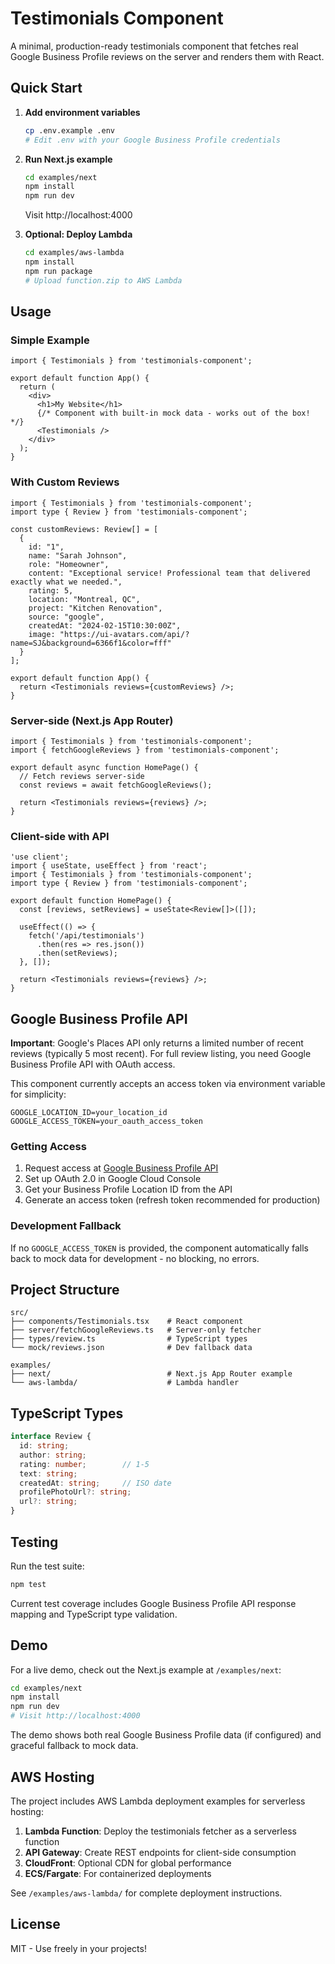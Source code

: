# Testimonials Component

A minimal, production-ready testimonials component that fetches real Google Business Profile reviews on the server and renders them with React.

## Quick Start

1. **Add environment variables**
   ```bash
   cp .env.example .env
   # Edit .env with your Google Business Profile credentials
   ```

2. **Run Next.js example**
   ```bash
   cd examples/next
   npm install
   npm run dev
   ```
   Visit http://localhost:4000

3. **Optional: Deploy Lambda**
   ```bash
   cd examples/aws-lambda
   npm install
   npm run package
   # Upload function.zip to AWS Lambda
   ```

## Usage

### Simple Example

```tsx
import { Testimonials } from 'testimonials-component';

export default function App() {
  return (
    <div>
      <h1>My Website</h1>
      {/* Component with built-in mock data - works out of the box! */}
      <Testimonials />
    </div>
  );
}
```

### With Custom Reviews

```tsx
import { Testimonials } from 'testimonials-component';
import type { Review } from 'testimonials-component';

const customReviews: Review[] = [
  {
    id: "1",
    name: "Sarah Johnson",
    role: "Homeowner",
    content: "Exceptional service! Professional team that delivered exactly what we needed.",
    rating: 5,
    location: "Montreal, QC",
    project: "Kitchen Renovation",
    source: "google",
    createdAt: "2024-02-15T10:30:00Z",
    image: "https://ui-avatars.com/api/?name=SJ&background=6366f1&color=fff"
  }
];

export default function App() {
  return <Testimonials reviews={customReviews} />;
}
```

### Server-side (Next.js App Router)

```tsx
import { Testimonials } from 'testimonials-component';
import { fetchGoogleReviews } from 'testimonials-component';

export default async function HomePage() {
  // Fetch reviews server-side
  const reviews = await fetchGoogleReviews();
  
  return <Testimonials reviews={reviews} />;
}
```

### Client-side with API

```tsx
'use client';
import { useState, useEffect } from 'react';
import { Testimonials } from 'testimonials-component';
import type { Review } from 'testimonials-component';

export default function HomePage() {
  const [reviews, setReviews] = useState<Review[]>([]);

  useEffect(() => {
    fetch('/api/testimonials')
      .then(res => res.json())
      .then(setReviews);
  }, []);

  return <Testimonials reviews={reviews} />;
}
```

## Google Business Profile API

**Important**: Google's Places API only returns a limited number of recent reviews (typically 5 most recent). For full review listing, you need Google Business Profile API with OAuth access.

This component currently accepts an access token via environment variable for simplicity:

```env
GOOGLE_LOCATION_ID=your_location_id
GOOGLE_ACCESS_TOKEN=your_oauth_access_token
```

### Getting Access

1. Request access at [Google Business Profile API](https://developers.google.com/my-business/content/api-access-request)
2. Set up OAuth 2.0 in Google Cloud Console
3. Get your Business Profile Location ID from the API
4. Generate an access token (refresh token recommended for production)

### Development Fallback

If no `GOOGLE_ACCESS_TOKEN` is provided, the component automatically falls back to mock data for development - no blocking, no errors.

## Project Structure

```
src/
├── components/Testimonials.tsx    # React component
├── server/fetchGoogleReviews.ts   # Server-only fetcher
├── types/review.ts                # TypeScript types  
└── mock/reviews.json              # Dev fallback data

examples/
├── next/                          # Next.js App Router example
└── aws-lambda/                    # Lambda handler
```

## TypeScript Types

```typescript
interface Review {
  id: string;
  author: string;
  rating: number;        // 1-5
  text: string;
  createdAt: string;     // ISO date
  profilePhotoUrl?: string;
  url?: string;
}
```

## Testing

Run the test suite:

```bash
npm test
```

Current test coverage includes Google Business Profile API response mapping and TypeScript type validation.

## Demo

For a live demo, check out the Next.js example at `/examples/next`:

```bash
cd examples/next
npm install
npm run dev
# Visit http://localhost:4000
```

The demo shows both real Google Business Profile data (if configured) and graceful fallback to mock data.

## AWS Hosting

The project includes AWS Lambda deployment examples for serverless hosting:

1. **Lambda Function**: Deploy the testimonials fetcher as a serverless function
2. **API Gateway**: Create REST endpoints for client-side consumption
3. **CloudFront**: Optional CDN for global performance
4. **ECS/Fargate**: For containerized deployments

See `/examples/aws-lambda/` for complete deployment instructions.

## License

MIT - Use freely in your projects!